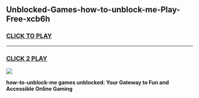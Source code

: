 
## Unblocked-Games-how-to-unblock-me-Play-Free-xcb6h
<h3>
<a href="https://premium76.site?title=how-to-unblock-me&ref=18A1">CLICK TO PLAY</a></h3>
<hr>

<h3>
<a href="https://premium76.site?title=how-to-unblock-me&ref=18A1">CLICK 2 PLAY</a>
  
</h3>

<a href="https://premium76.site?title=how-to-unblock-me&ref=18A1"><img src="https://clearcache.store/games.png"></a>


**how-to-unblock-me games unblocked: Your Gateway to Fun and Accessible Online Gaming**
